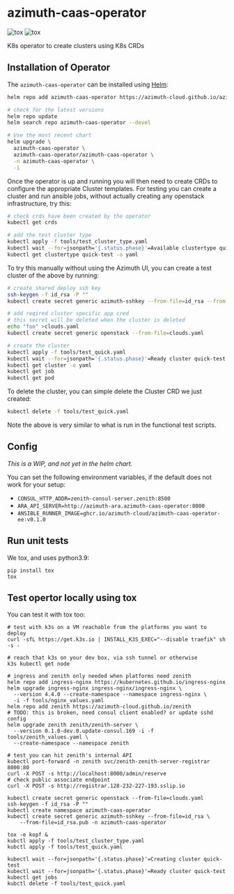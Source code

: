 # azimuth-caas-operator
![tox](https://github.com/azimuth-cloud/azimuth-caas-operator/actions/workflows/tox.yaml/badge.svg?branch=main)
![tox](https://github.com/azimuth-cloud/azimuth-caas-operator/actions/workflows/functional.yaml/badge.svg?branch=main)

K8s operator to create clusters using K8s CRDs

## Installation of Operator

The `azimuth-caas-operator` can be installed using [Helm](https://helm.sh):

```sh
helm repo add azimuth-caas-operator https://azimuth-cloud.github.io/azimuth-caas-operator

# check for the latest versions
helm repo update
helm search repo azimuth-caas-operator --devel

# Use the most recent chart
helm upgrade \
  azimuth-caas-operator \
  azimuth-caas-operator/azimuth-caas-operator \
  -n azimuth-caas-operator \
  -i
```

Once the operator is up and running you will then need to create
CRDs to configure the appropriate Cluster templates.
For testing you can create a cluster and run ansible jobs,
without actually creating any openstack infrastructure,
try this:

```sh
# check crds have been created by the operator
kubectl get crds

# add the test cluster type
kubectl apply -f tools/test_cluster_type.yaml
kubectl wait --for=jsonpath='{.status.phase}'=Available clustertype quick-test
kubectl get clustertype quick-test -o yaml
```

To try this manually without using the Azimuth UI,
you can create a test cluster of the above by running:

```sh
# create shared deploy ssh key
ssh-keygen -f id_rsa -P ""
kubectl create secret generic azimuth-sshkey --from-file=id_rsa --from-file=id_rsa.pub -n azimuth-caas-operator

# add reqired cluster specific app cred
# this secret will be deleted when the cluster is deleted
echo "foo" >clouds.yaml
kubectl create secret generic openstack --from-file=clouds.yaml

# create the cluster
kubectl apply -f tools/test_quick.yaml
kubectl wait --for=jsonpath='{.status.phase}'=Ready cluster quick-test --timeout=2m
kubectl get cluster -o yaml
kubectl get job
kubectl get pod
```

To delete the cluster, you can simple delete the Cluster CRD
we just created:

```sh
kubectl delete -f tools/test_quick.yaml
```

Note the above is very similar to what is run in the
functional test scripts.

## Config

*This is a WIP, and not yet in the helm chart.*

You can set the following environment variables,
if the default does not work for your setup:

* `CONSUL_HTTP_ADDR=zenith-consul-server.zenith:8500`
* `ARA_API_SERVER=http://azimuth-ara.azimuth-caas-operator:8000`
* `ANSIBLE_RUNNER_IMAGE=ghcr.io/azimuth-cloud/azimuth-caas-operator-ee:v0.1.0`

## Run unit tests

We tox, and uses python3.9:

    pip install tox
    tox

## Test opertor locally using tox

You can test it with tox too:

    # test with k3s on a VM reachable from the platforms you want to deploy
    curl -sfL https://get.k3s.io | INSTALL_K3S_EXEC="--disable traefik" sh -s -

    # reach that k3s on your dev box, via ssh tunnel or otherwise
    k3s kubectl get node

    # ingress and zenith only needed when platforms need zenith
    helm repo add ingress-nginx https://kubernetes.github.io/ingress-nginx
    helm upgrade ingress-nginx ingress-nginx/ingress-nginx \
      --version 4.4.0 --create-namespace --namespace ingress-nginx \
      -i -f tools/nginx_values.yaml
    helm repo add zenith https://azimuth-cloud.github.io/zenith
    # TODO: this is broken, need consul client enabled? or update sshd config
    helm upgrade zenith zenith/zenith-server \
      --version 0.1.0-dev.0.update-consul.169 -i -f tools/zenith_values.yaml \
      --create-namespace --namespace zenith

    # test you can hit zenith's internal API
    kubectl port-forward -n zenith svc/zenith-zenith-server-registrar 8000:80
    curl -X POST -s http://localhost:8000/admin/reserve
    # check public associate endpoint
    curl -X POST -s http://registrar.128-232-227-193.sslip.io

    kubectl create secret generic openstack --from-file=clouds.yaml
    ssh-keygen -f id_rsa -P ""
    kubectl create namespace azimuth-caas-operator
    kubectl create secret generic azimuth-sshkey --from-file=id_rsa \
        --from-file=id_rsa.pub -n azimuth-caas-operator

    tox -e kopf &
    kubctl apply -f tools/test_cluster_type.yaml
    kubctl apply -f tools/test_quick.yaml

    kubectl wait --for=jsonpath='{.status.phase}'=Creating cluster quick-test
    kubectl wait --for=jsonpath='{.status.phase}'=Ready cluster quick-test
    kubectl get jobs
    kubctl delete -f tools/test_quick.yaml
